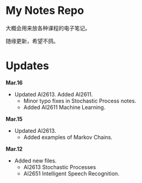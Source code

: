 # My Notes Repo
大概会用来放各种课程的电子笔记。

随缘更新，希望不鸽。

# Updates
**Mar.16**
- Updated AI2613. Added AI2611.
  + Minor typo fixes in Stochastic Process notes.
  + Added AI2611 Machine Learning.

**Mar.15**
- Updated AI2613.
  + Added examples of Markov Chains.


**Mar.12**
- Added new files.
  + AI2613 Stochastic Processes
  + AI2651 Intelligent Speech Recognition.
